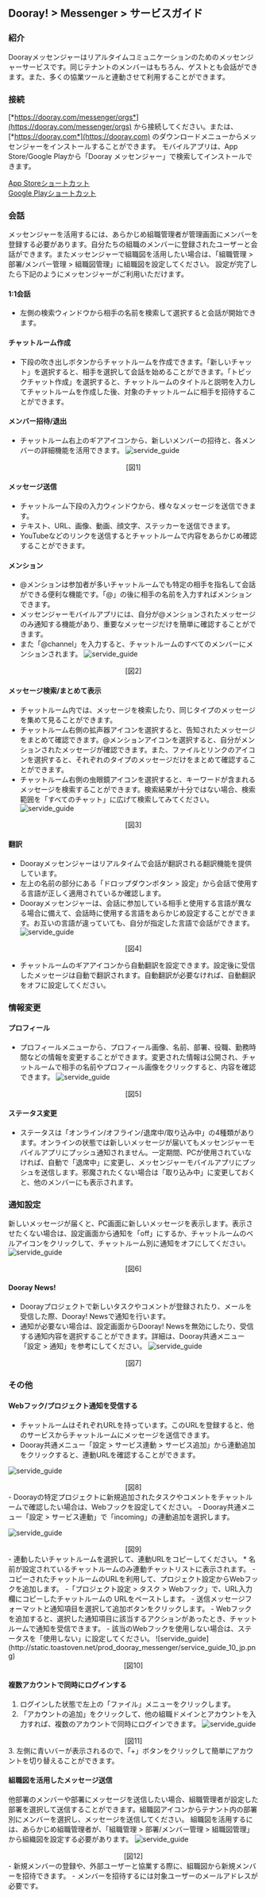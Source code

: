 ## Dooray! > Messenger > サービスガイド
### 紹介
Doorayメッセンジャーはリアルタイムコミュニケーションのためのメッセンジャーサービスです。同じテナントのメンバーはもちろん、ゲストとも会話ができます。また、多くの協業ツールと連動させて利用することができます。

### 接続
[*https://dooray.com/messenger/orgs*](https://dooray.com/messenger/orgs) から接続してください。または、[*https://dooray.com*](https://dooray.com) のダウンロードメニューからメッセンジャーをインストールすることができます。
モバイルアプリは、App Store/Google Playから「Dooray メッセンジャー」で検索してインストールできます。

[App Storeショートカット](https://itunes.apple.com/kr/app/dooray-messenger/id1273636061?mt=8)<br>
[Google Playショートカット](https://play.google.com/store/apps/details?id=com.dooray.messenger)

### 会話
メッセンジャーを活用するには、あらかじめ組職管理者が管理画面にメンバーを登録する必要があります。自分たちの組職のメンバーに登録されたユーザーと会話ができます。またメッセンジャーで組職図を活用したい場合は、「組職管理 > 部署/メンバー管理 > 組職図管理」に組職図を設定してください。
設定が完了したら下記のようにメッセンジャーがご利用いただけます。

#### 1:1会話
- 左側の検索ウィンドウから相手の名前を検索して選択すると会話が開始できます。

#### チャットルーム作成
- 下段の吹き出しボタンからチャットルームを作成できます。「新しいチャット」を選択すると、相手を選択して会話を始めることができます。「トピックチャット作成」を選択すると、チャットルームのタイトルと説明を入力してチャットルームを作成した後、対象のチャットルームに相手を招待することができます。

#### メンバー招待/退出
- チャットルーム右上のギアアイコンから、新しいメンバーの招待と、各メンバーの詳細機能を活用できます。
![servide_guide](http://static.toastoven.net/prod_dooray_messenger/service_guide_1_jp.png)
<center>[図1]</center>

#### メッセージ送信
- チャットルーム下段の入力ウィンドウから、様々なメッセージを送信できます。
- テキスト、URL、画像、動画、顔文字、ステッカーを送信できます。
- YouTubeなどのリンクを送信するとチャットルームで内容をあらかじめ確認することができます。

#### メンション
- @メンションは参加者が多いチャットルームでも特定の相手を指名して会話ができる便利な機能です。「@」の後に相手の名前を入力すればメンションできます。
- メッセンジャーモバイルアプリには、自分が@メンションされたメッセージのみ通知する機能があり、重要なメッセージだけを簡単に確認することができます。
- また「@channel」を入力すると、チャットルームのすべてのメンバーにメンションされます。
![servide_guide](http://static.toastoven.net/prod_dooray_messenger/service_guide_2_jp.png)
<center>[図2]</center>

#### メッセージ検索/まとめて表示
- チャットルーム内では、メッセージを検索したり、同じタイプのメッセージを集めて見ることができます。
- チャットルーム右側の拡声器アイコンを選択すると、告知されたメッセージをまとめて確認できます。@メンションアイコンを選択すると、自分がメンションされたメッセージが確認できます。また、ファイルとリンクのアイコンを選択すると、それぞれのタイプのメッセージだけをまとめて確認することができます。
- チャットルーム右側の虫眼鏡アイコンを選択すると、キーワードが含まれるメッセージを検索することができます。検索結果が十分ではない場合、検索範囲を「すべてのチャット」に広げて検索してみてください。
![servide_guide](http://static.toastoven.net/prod_dooray_messenger/service_guide_3_jp.png)
<center>[図3]</center>

#### 翻訳
- Doorayメッセンジャーはリアルタイムで会話が翻訳される翻訳機能を提供しています。
- 左上の名前の部分にある「ドロップダウンボタン > 設定」から会話で使用する言語が正しく適用されているか確認します。
- Doorayメッセンジャーは、会話に参加している相手と使用する言語が異なる場合に備えて、会話時に使用する言語をあらかじめ設定することができます。お互いの言語が違っていても、自分が指定した言語で会話ができます。
![servide_guide](http://static.toastoven.net/prod_dooray_messenger/service_guide_4_jp.png)
<center>[図4]</center>

- チャットルームのギアアイコンから自動翻訳を設定できます。設定後に受信したメッセージは自動で翻訳されます。自動翻訳が必要なければ、自動翻訳をオフに設定してください。

### 情報変更
#### プロフィール
- プロフィールメニューから、プロフィール画像、名前、部署、役職、勤務時間などの情報を変更することができます。変更された情報は公開され、チャットルームで相手の名前やプロフィール画像をクリックすると、内容を確認できます。
![servide_guide](http://static.toastoven.net/prod_dooray_messenger/service_guide_5_jp.png)
<center>[図5]</center>

#### ステータス変更
- ステータスは「オンライン/オフライン/退席中/取り込み中」の4種類があります。オンラインの状態では新しいメッセージが届いてもメッセンジャーモバイルアプリにプッシュ通知されません。一定期間、PCが使用されていなければ、自動で「退席中」に変更し、メッセンジャーモバイルアプリにプッシュを送信します。邪魔されたくない場合は「取り込み中」に変更しておくと、他のメンバーにも表示されます。

### 通知設定
新しいメッセージが届くと、PC画面に新しいメッセージを表示します。表示させたくない場合は、設定画面から通知を「off」にするか、チャットルームのベルアイコンをクリックして、チャットルーム別に通知をオフにしてください。
![servide_guide](http://static.toastoven.net/prod_dooray_messenger/service_guide_6_jp.png)
<center>[図6]</center>

#### Dooray News!
- Doorayプロジェクトで新しいタスクやコメントが登録されたり、メールを受信した際、Dooray! Newsで通知を行います。
- 通知が必要ない場合は、設定画面からDooray! Newsを無効にしたり、受信する通知内容を選択することができます。詳細は、Dooray共通メニュー「設定 > 通知」を参考にしてください。
![servide_guide](http://static.toastoven.net/prod_dooray_messenger/service_guide_7_jp.png)
<center>[図7]</center>

### その他
#### Webフック/プロジェクト通知を受信する
- チャットルームはそれぞれURLを持っています。このURLを登録すると、他のサービスからチャットルームにメッセージを送信できます。
- Dooray共通メニュー「設定 > サービス連動 > サービス追加」から連動追加をクリックすると、連動URLを確認することができます。

![servide_guide](http://static.toastoven.net/prod_dooray_messenger/service_guide_8_jp.png)
<center>[図8]</center>
- Doorayの特定プロジェクトに新規追加されたタスクやコメントをチャットルームで確認したい場合は、Webフックを設定してください。
- Dooray共通メニュー「設定 > サービス連動」で「incoming」の連動追加を選択します。

![servide_guide](http://static.toastoven.net/prod_dooray_messenger/service_guide_9_jp.png)
<center>[図9]</center>
-	連動したいチャットルームを選択して、連動URLをコピーしてください。
* 名前が設定されているチャットルームのみ連動チャットリストに表示されます。
-	コピーされたチャットルームのURLを利用して、プロジェクト設定からWebフックを追加します。
    -「プロジェクト設定 > タスク > Webフック」で、URL入力欄にコピーしたチャットルームの URLをペーストします。
    - 送信メッセージフォーマットと通知項目を選択して追加ボタンをクリックします。
    - Webフックを追加すると、選択した通知項目に該当するアクションがあったとき、チャットルームで通知を受信できます。
    -	該当のWebフックを使用しない場合は、ステータスを「使用しない」に設定してください。
![servide_guide](http://static.toastoven.net/prod_dooray_messenger/service_guide_10_jp.png)
<center>[図10]</center>

#### 複数アカウントで同時にログインする
1. ログインした状態で左上の「ファイル」メニューをクリックします。
2. 「アカウントの追加」をクリックして、他の組職ドメインとアカウントを入力すれば、複数のアカウントで同時にログインできます。
![servide_guide](http://static.toastoven.net/prod_dooray_messenger/service_guide_11_jp.png)
<center>[図11]</center>
3. 左側に青いバーが表示されるので、「+」ボタンをクリックして簡単にアカウントを切り替えることができます。

#### 組職図を活用したメッセージ送信
他部署のメンバーや部署にメッセージを送信したい場合、組職管理者が設定した部署を選択して送信することができます。組職図アイコンからテナント内の部署別にメンバーを選択し、メッセージを送信してください。
組職図を活用するには、あらかじめ組職管理者が、「組職管理 > 部署/メンバー管理 > 組職図管理」から組織図を設定する必要があります。
![servide_guide](http://static.toastoven.net/prod_dooray_messenger/service_guide_12_jp.png)
<center>[図12]</center>
- 新規メンバーの登録や、外部ユーザーと協業する際に、組職図から新規メンバーを招待できます。
-	メンバーを招待するには対象ユーザーのメールアドレスが必要です。



